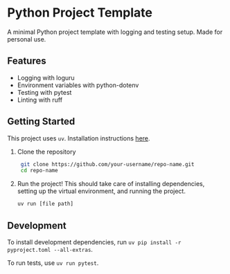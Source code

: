 # Python Project Template

A minimal Python project template with logging and testing setup. Made for personal use.

## Features

- Logging with loguru
- Environment variables with python-dotenv
- Testing with pytest
- Linting with ruff

## Getting Started

This project uses `uv`. Installation instructions [here](https://docs.astral.sh/uv/getting-started/installation/).

1. Clone the repository
   ```bash
    git clone https://github.com/your-username/repo-name.git
    cd repo-name
    ```

2. Run the project! This should take care of installing dependencies, setting up the virtual environment, and running the project.
   ```bash
   uv run [file path]
   ```

## Development

To install development dependencies, run `uv pip install -r pyproject.toml --all-extras`.

To run tests, use `uv run pytest`.
